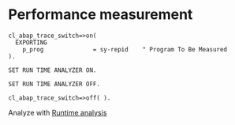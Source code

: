 # Performance measurement

``` ABAP
cl_abap_trace_switch=>on(
  EXPORTING
    p_prog              = sy-repid    " Program To Be Measured
).
```
``` ABAP
SET RUN TIME ANALYZER ON.
```
``` ABAP
SET RUN TIME ANALYZER OFF.
```
``` ABAP
cl_abap_trace_switch=>off( ).
```

Analyze with [Runtime analysis](/SAP/transaction-code/runtime-analysis.md)
